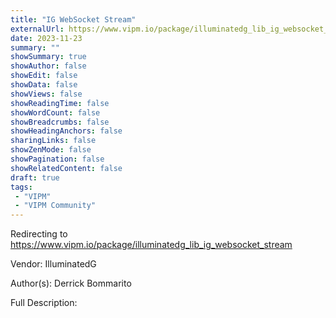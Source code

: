 ```yaml
---
title: "IG WebSocket Stream"
externalUrl: https://www.vipm.io/package/illuminatedg_lib_ig_websocket_stream
date: 2023-11-23
summary: ""
showSummary: true
showAuthor: false
showEdit: false
showData: false
showViews: false
showReadingTime: false
showWordCount: false
showBreadcrumbs: false
showHeadingAnchors: false
sharingLinks: false
showZenMode: false
showPagination: false
showRelatedContent: false
draft: true
tags:
 - "VIPM"
 - "VIPM Community"
---
```


Redirecting to https://www.vipm.io/package/illuminatedg_lib_ig_websocket_stream

Vendor: IlluminatedG

Author(s): Derrick Bommarito
 
Full Description:
